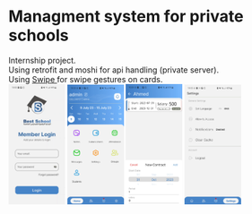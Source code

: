 # Managment system for private schools

Internship project. </br>
Using retrofit and moshi for api handling (private server). </br>
Using <a href="https://github.com/saket/swipe"> Swipe </a> for swipe gestures on cards. </br>
<img src="https://github.com/T0uchM3/School-Management-App/blob/main/screenshots/Screenshot%202.png"  width=20% height=20%>
<img src="https://github.com/T0uchM3/School-Management-App/blob/main/screenshots/Screenshot%203.png"  width=20% height=20%>
<img src="https://github.com/T0uchM3/School-Management-App/blob/main/screenshots/Screenshot%204.png"  width=20% height=20%>
<img src="https://github.com/T0uchM3/School-Management-App/blob/main/screenshots/Screenshot%205.png"  width=20% height=20%>
